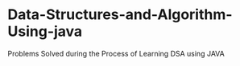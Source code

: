# Data-Structures-and-Algorithm-Using-java
Problems Solved during the Process of Learning DSA using JAVA
